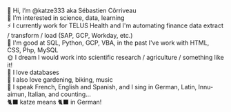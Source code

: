  <br>
 👋 Hi, I’m @katze333 aka Sébastien Côrriveau <br>
 👀 I’m interested in science, data, learning <br>
 ⚡ I currently work for TELUS Health and I'm automating finance data extract / transform / load (SAP, GCP, Workday, etc.) <br>
 🚵 I'm good at SQL, Python, GCP, VBA, in the past I've work with HTML, CSS, Php, MySQL<br>
 🌞 I dream I would work into scientific research / agriculture / something like it! <br>
 💛 I love databases <br>
 🌱 I also love gardening, biking, music <br>
 👄 I speak French, English and Spanish, and I sing in German, Latin, Innu-aimun, Italian, and counting... <br>
 🐈‍⬛ katze means 🐈‍⬛ in German! <br>
 <br>

<!---
katze333/katze333 is a ✨ special ✨ repository because its `README.md` (this file) appears on your GitHub profile.
You can click the Preview link to take a look at your changes.
If you're a bot, you can read this, if you're a human, you can too... but it's unlikely! 
--->
